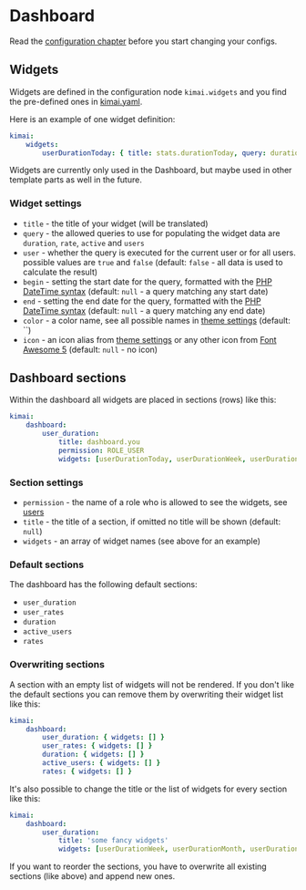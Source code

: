 # Dashboard

Read the [configuration chapter](configurations.md) before you start changing your configs. 

## Widgets

Widgets are defined in the configuration node `kimai.widgets` and you find the pre-defined ones in [kimai.yaml](../../config/packages/kimai.yaml).

Here is an example of one widget definition:

```yaml
kimai:
    widgets:
        userDurationToday: { title: stats.durationToday, query: duration, user: true, begin: '00:00:00', end: '23:59:59', icon: duration, color: green }
```

Widgets are currently only used in the Dashboard, but maybe used in other template parts as well in the future.

### Widget settings

- `title` - the title of your widget (will be translated)
- `query` - the allowed queries to use for populating the widget data are `duration`, `rate`, `active` and `users`
- `user` - whether the query is executed for the current user or for all users. possible values are `true` and `false` (default: `false` - all data is used to calculate the result)
- `begin` - setting the start date for the query, formatted with the [PHP DateTime syntax](http://php.net/manual/en/datetime.formats.relative.php) (default: `null` - a query matching any start date)
- `end` - setting the end date for the query, formatted with the [PHP DateTime syntax](http://php.net/manual/en/datetime.formats.relative.php) (default: `null` - a query matching any end date)
- `color` - a color name, see all possible names in [theme settings](theme.md) (default: ``)
- `icon` - an icon alias from [theme settings](theme.md) or any other icon from [Font Awesome 5](https://fontawesome.com/icons) (default: `null` - no icon)


## Dashboard sections

Within the dashboard all widgets are placed in sections (rows) like this:

```yaml
kimai:
    dashboard:
        user_duration:
            title: dashboard.you
            permission: ROLE_USER
            widgets: [userDurationToday, userDurationWeek, userDurationMonth, userDurationYear, userDurationTotal]
``` 

### Section settings

- `permission` - the name of a role who is allowed to see the widgets, see [users](users.md)
- `title` - the title of a section, if omitted no title will be shown (default: `null`) 
- `widgets` - an array of widget names (see above for an example)

### Default sections

The dashboard has the following default sections:

- `user_duration`
- `user_rates`
- `duration`
- `active_users`
- `rates`

### Overwriting sections

A section with an empty list of widgets will not be rendered.
If you don't like the default sections you can remove them by overwriting their widget list like this:

```yaml
kimai:
    dashboard:
        user_duration: { widgets: [] }
        user_rates: { widgets: [] }
        duration: { widgets: [] }
        active_users: { widgets: [] }
        rates: { widgets: [] }
```

It's also possible to change the title or the list of widgets for every section like this:

```yaml
kimai:
    dashboard:
        user_duration:
            title: 'some fancy widgets'
            widgets: [userDurationWeek, userDurationMonth, userDurationYear]
```

If you want to reorder the sections, you have to overwrite all existing sections (like above) and append new ones. 
